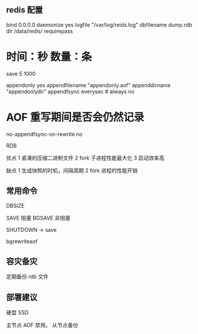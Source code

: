 ## redis 配置

bind 0.0.0.0
daemonize yes
logfile "/var/log/reids.log"
dbfilename dump.rdb
dir /data/redis/
requirepass 
# 时间：秒 数量：条
save 5 1000

appendonly yes
appendfilename "appendonly.aof"
appenddirname "appendonlydir"
appendfsync everysec # always no 
# AOF 重写期间是否会仍然记录
no-appendfsync-on-rewrite no


RDB 

优点
1 紧凑的压缩二进制文件
2 fork 子进程性能最大化
3 启动效率高

缺点
1 生成快照的时机，间隔周期
2 fork 进程的性能开销

## 常用命令 

DBSIZE

SAVE 阻塞
BGSAVE  非阻塞

SHUTDOWN -> save 

bgrewriteaof

## 容灾备灾

定期备份 rdb 文件

##  部署建议

硬盘 SSD 

主节点 AOF 禁用。 从节点备份



